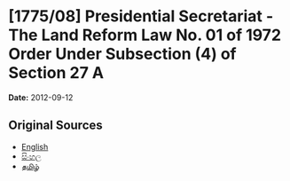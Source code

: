 # [1775/08] Presidential Secretariat - The Land Reform Law No. 01 of 1972 Order Under Subsection (4) of Section 27 A

**Date:** 2012-09-12

## Original Sources

- [English](https://documents.gov.lk/view/extra-gazettes/2012/9/1775-08_E.pdf)
- [සිංහල](https://documents.gov.lk/view/extra-gazettes/2012/9/1775-08_S.pdf)
- [தமிழ்](https://documents.gov.lk/view/extra-gazettes/2012/9/1775-08_T.pdf)
